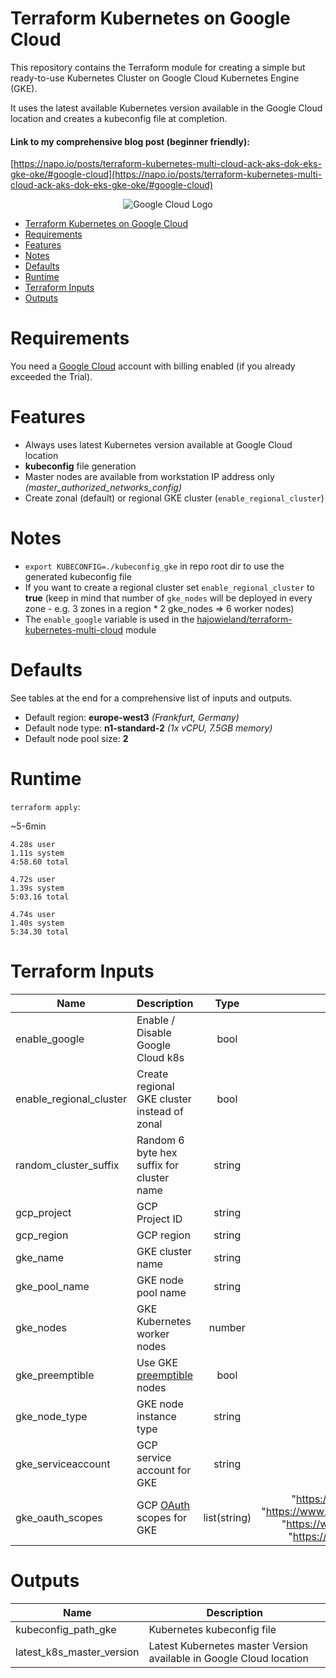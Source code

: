 # Terraform Kubernetes on Google Cloud

This repository contains the Terraform module for creating a simple but ready-to-use Kubernetes Cluster on Google Cloud Kubernetes Engine (GKE).

It uses the latest available Kubernetes version available in the Google Cloud location and creates a kubeconfig file at completion.

#### Link to my comprehensive blog post (beginner friendly):
[https://napo.io/posts/terraform-kubernetes-multi-cloud-ack-aks-dok-eks-gke-oke/#google-cloud](https://napo.io/posts/terraform-kubernetes-multi-cloud-ack-aks-dok-eks-gke-oke/#google-cloud)


<p align="center">
<img alt="Google Cloud Logo" src="https://upload.wikimedia.org/wikipedia/commons/thumb/6/61/Google_Cloud_Logo.svg/320px-Google_Cloud_Logo.svg.png">
</p>


- [Terraform Kubernetes on Google Cloud](#Terraform-Kubernetes-on-Google-Cloud)
- [Requirements](#Requirements)
- [Features](#Features)
- [Notes](#Notes)
- [Defaults](#Defaults)
- [Runtime](#Runtime)
- [Terraform Inputs](#Terraform-Inputs)
- [Outputs](#Outputs)


# Requirements

You need a [Google Cloud](https://cloud.google.com/free-trial/)  account with billing enabled (if you already exceeded the Trial).


# Features

* Always uses latest Kubernetes version available at Google Cloud location
* **kubeconfig** file generation
* Master nodes are available from workstation IP address only _(master_authorized_networks_config)_
* Create zonal (default) or regional GKE cluster (`enable_regional_cluster`)


# Notes

* `export KUBECONFIG=./kubeconfig_gke` in repo root dir to use the generated kubeconfig file
* If you want to create a regional cluster set `enable_regional_cluster` to **true** (keep in mind that number of `gke_nodes` will be deployed in every zone - e.g. 3 zones in a region * 2 gke_nodes => 6 worker nodes)
* The `enable_google` variable is used in the [hajowieland/terraform-kubernetes-multi-cloud](https://github.com/hajowieland/terraform-kubernetes-multi-cloud) module


# Defaults

See tables at the end for a comprehensive list of inputs and outputs.


* Default region: **europe-west3** _(Frankfurt, Germany)_
* Default node type: **n1-standard-2** _(1x vCPU, 7.5GB memory)_
* Default node pool size: **2**


# Runtime

`terraform apply`:

~5-6min

```
4.28s user
1.11s system
4:58.60 total
```

```
4.72s user
1.39s system
5:03.16 total
```

```
4.74s user
1.40s system
5:34.30 total
```


# Terraform Inputs

| Name | Description | Type | Default | Required |
|------|-------------|:----:|:-----:|:-----:|
| enable_google | Enable / Disable Google Cloud k8s | bool | true | yes |
| enable_regional_cluster | Create regional GKE cluster instead of zonal | bool | true | no |
| random_cluster_suffix | Random 6 byte hex suffix for cluster name | string |  | no |
| gcp_project | GCP Project ID | string |   | yes |
| gcp_region | GCP region | string | europe-west3 | no |
| gke_name | GKE cluster name | string | k8s | no |
| gke_pool_name | GKE node pool name | string | k8snodepool | no |
| gke_nodes | GKE Kubernetes worker nodes | number | 2 | no |
| gke_preemptible | Use GKE [preemptible](https://cloud.google.com/kubernetes-engine/docs/how-to/preemptible-vms) nodes | bool | false | no |
| gke_node_type | GKE node instance type | string | n1-standard-2 | no |
| gke_serviceaccount | GCP service account for GKE | string | default | no |
| gke_oauth_scopes | GCP [OAuth](https://www.terraform.io/docs/providers/google/r/container_cluster.html#oauth_scopes) scopes for GKE | list(string) | "https://www.googleapis.com/auth/compute", "https://www.googleapis.com/auth/devstorage.read_only", "https://www.googleapis.com/auth/logging.write", "https://www.googleapis.com/auth/monitoring" | no |



# Outputs

| Name | Description |
|------|-------------|
| kubeconfig_path_gke | Kubernetes kubeconfig file |
| latest_k8s_master_version | Latest Kubernetes master Version available in Google Cloud location |

